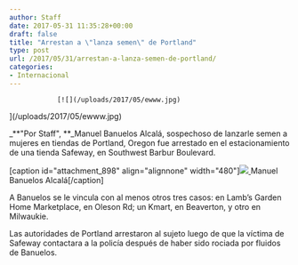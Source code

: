 ```yaml
---
author: Staff
date: 2017-05-31 11:35:28+00:00
draft: false
title: "Arrestan a \"lanza semen\" de Portland"
type: post
url: /2017/05/31/arrestan-a-lanza-semen-de-portland/
categories:
- Internacional
---
```



				[![](/uploads/2017/05/ewww.jpg)
](/uploads/2017/05/ewww.jpg)

_**"Por Staff", **_Manuel Banuelos Alcalá, sospechoso de lanzarle semen a mujeres en tiendas de Portland, Oregon fue arrestado en el estacionamiento de una tienda Safeway, en Southwest Barbur Boulevard.

[caption id="attachment_898" align="alignnone" width="480"][![](/uploads/2017/05/lanza-semen.jpg)
](/uploads/2017/05/lanza-semen.jpg) Manuel Banuelos Alcalá[/caption]

A Banuelos se le vincula con al menos otros tres casos: en Lamb’s Garden Home Marketplace, en Oleson Rd; un Kmart, en Beaverton, y otro en Milwaukie.

Las autoridades de Portland arrestaron al sujeto luego de que la víctima de Safeway contactara a la policía después de haber sido rociada por fluidos de Banuelos.		
